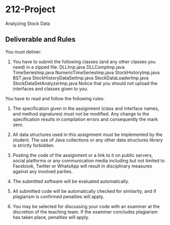 # 212-Project
Analyzing Stock Data

## Deliverable and Rules
You must deliver:
1. You have to submit the following classes (and any other classes you need) in a zipped file:
  DLLImp.java
  DLLCompImp.java
  TimeSeriesImp.java
  NumericTimeSeriesImp.java
  StockHistoryImp.java
  BST.java
  StockHistoryDataSetImp.java
  StockDataLoaderImp.java
  StockDataSetAnalyzerImp.java
Notice that you should not upload the interfaces and classes given to you.

You have to read and follow the following rules:
1. The specification given in the assignment (class and interface names, and method signatures) must
not be modified. Any change to the specification results in compilation errors and consequently the mark
zero.

2. All data structures used in this assignment must be implemented by the student. The use of Java
collections or any other data structures library is strictly forbidden.

3. Posting the code of the assignment or a link to it on public servers, social platforms or any communication
media including but not limited to Facebook, Twitter or WhatsApp will result in disciplinary measures
against any involved parties.

4. The submitted software will be evaluated automatically.

5. All submitted code will be automatically checked for similarity, and if plagiarism is confirmed penalties
will apply.

6. You may be selected for discussing your code with an examiner at the discretion of the teaching team. If
the examiner concludes plagiarism has taken place, penalties will apply.

